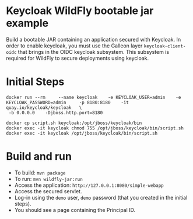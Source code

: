 # Keycloak WildFly bootable jar example

Build a bootable JAR containing an application secured with Keycloak.
In order to enable keycloak, you must use the Galleon layer `keycloak-client-oidc` that brings in the 
OIDC keycloak subsystem. This subsystem is required for WildFly to secure deployments using keycloak.


Initial Steps
=======

```
docker run --rm     --name keycloak    -e KEYCLOAK_USER=admin    -e KEYCLOAK_PASSWORD=admin     -p 8180:8180    -it quay.io/keycloak/keycloak   \
 -b 0.0.0.0    -Djboss.http.port=8180
 ```

```
docker cp script.sh keycloak:/opt/jboss/keycloak/bin
docker exec -it keycloak chmod 755 /opt/jboss/keycloak/bin/script.sh
docker exec -it keycloak /opt/jboss/keycloak/bin/script.sh
```

Build and run
========

* To build: `mvn package`
* To run: `mvn wildfly-jar:run`
* Access the application: `http://127.0.0.1:8080/simple-webapp`
* Access the secured servlet.
* Log-in using the `demo` user, `demo` password (that you created in the initial steps).
* You should see a page containing the Principal ID.
